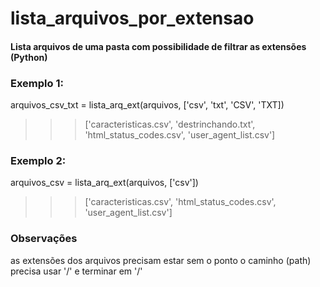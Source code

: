 # lista_arquivos_por_extensao
#### Lista arquivos de uma pasta com possibilidade de filtrar as extensões (Python)

### Exemplo 1:

arquivos_csv_txt = lista_arq_ext(arquivos, ['csv', 'txt', 'CSV', 'TXT])

>>> ['caracteristicas.csv', 'destrinchando.txt', 'html_status_codes.csv', 'user_agent_list.csv']

### Exemplo 2:

arquivos_csv = lista_arq_ext(arquivos, ['csv'])

>>> ['caracteristicas.csv', 'html_status_codes.csv', 'user_agent_list.csv']

### Observações
as extensões dos arquivos precisam estar sem o ponto
o caminho (path) precisa usar '/' e terminar em '/'
